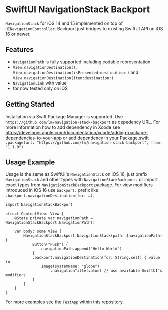 # SwiftUI NavigationStack Backport

`NavigationStack` for iOS 14 and 15 implemented on top of `UINavigationController`. Backport just bridges to existing SwiftUI API on iOS 16 or newer.

## Features

- `NavigationPath` is fully supported including codable representation
- `View.navigationDestination()`, `View.navigationDestination(isPresented:destination:)` and `View.navigationDestination(item:destination:)`
- `NavigationLink` with value
- for now tested only on iOS

## Getting Started

Installation via Swift Package Manager is supported. Use `https://github.com/lm/navigation-stack-backport` as depedency URL. For more information how to add dependency in Xcode see https://developer.apple.com/documentation/xcode/adding-package-dependencies-to-your-app or add dependency in your Package.swift `.package(url: "https://github.com/lm/navigation-stack-backport", from: "1.1.0")`

## Usage Example

Usage is the same as SwiftUI's `NavigationStack` on iOS 16, just prefix `NavigationStack` and other types with `NavigationStackBackport.` or import exact types from `NavigationStackBackport` package. For view modifiers introduced in iOS 16 use `backport.` prefix like `.backport.navigationDestination(for: …)`.

```
import NavigationStackBackport

struct ContentView: View {
	@State private var navigationPath = NavigationStackBackport.NavigationPath()

	var body: some View {
		NavigationStackBackport.NavigationStack(path: $navigationPath) {
			Button("Push") {
				navigationPath.append("Hello World")
			}
			.backport.navigationDestination(for: String.self) { value in
				Image(systemName: "globe")
					.navigationTitle(value) // use available SwiftUI's modifiers
			}
		}
	}
}

```

For more examples see the `TestApp` within this repository.

